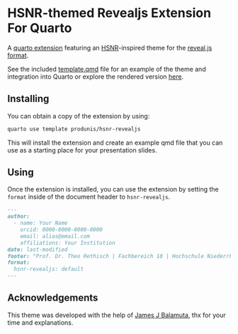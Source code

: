 # HSNR-themed Revealjs Extension For Quarto

A [quarto extension](https://quarto.org/docs/extensions/) featuring an [HSNR](https://www.hs-niederrhein.de)-inspired theme for the [reveal.js format](https://quarto.org/docs/presentations/revealjs/).

See the included [template.qmd](template.qmd) file for an example of the theme and integration into Quarto or explore the rendered version [here](http://quarto.thecoatlessprofessor.com/hsnr-revealjs/).


## Installing

You can obtain a copy of the extension by using:

```bash
quarto use template produnis/hsnr-revealjs
```

This will install the extension and create an example qmd file that
you can use as a starting place for your presentation slides.

## Using

Once the extension is installed, you can use the extension by setting the `format` inside of the document header to `hsnr-revealjs`.

```markdown
---
author:
  - name: Your Name
    orcid: 0000-0000-0000-0000
    email: alias@email.com
    affiliations: Your Institution
date: last-modified
footer: "Prof. Dr. Theo Rethisch | Fachbereich 10 | Hochschule Niederrhein"
format:
  hsnr-revealjs: default
---
```

## Acknowledgements

This theme was developed with the help of [James J Balamuta](https://github.com/coatless-quarto/hsnr-revealjs), thx for your time and explanations.

